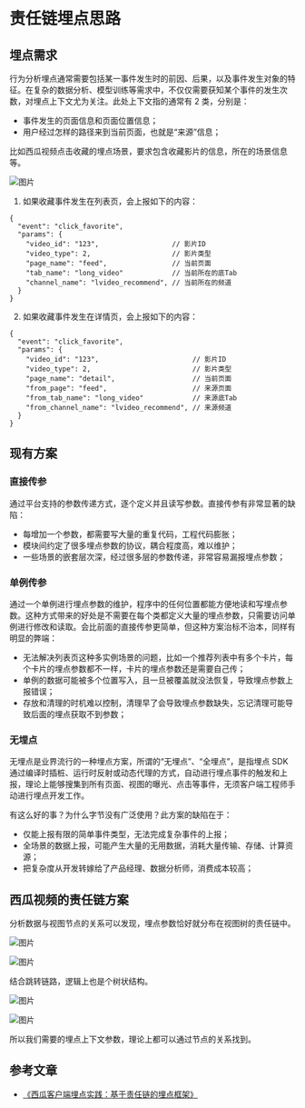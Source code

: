 # 责任链埋点思路

## 埋点需求

行为分析埋点通常需要包括某一事件发生时的前因、后果，以及事件发生对象的特征。在复杂的数据分析、模型训练等需求中，不仅仅需要获知某个事件的发生次数，对埋点上下文尤为关注。此处上下文指的通常有 2 类，分别是：

-   事件发生的页面信息和页面位置信息；
-   用户经过怎样的路径来到当前页面，也就是“来源”信息；

比如西瓜视频点击收藏的埋点场景，要求包含收藏影片的信息，所在的场景信息等。

![图片](https://p3-juejin.byteimg.com/tos-cn-i-k3u1fbpfcp/85f841476fd74b33ad4caa095bc2ceea~tplv-k3u1fbpfcp-zoom-1.image)

1.  如果收藏事件发生在列表页，会上报如下的内容：

```
{
  "event": "click_favorite",
  "params": {
    "video_id": "123",                  // 影片ID
    "video_type": 2,                    // 影片类型
    "page_name": "feed",                // 当前页面
    "tab_name": "long_video"            // 当前所在的底Tab
    "channel_name": "lvideo_recommend", // 当前所在的频道
  }
}
```

2.  如果收藏事件发生在详情页，会上报如下的内容：

```
{
  "event": "click_favorite",
  "params": {
    "video_id": "123",                       // 影片ID
    "video_type": 2,                         // 影片类型
    "page_name": "detail",                   // 当前页面
    "from_page": "feed",                     // 来源页面
    "from_tab_name": "long_video"            // 来源底Tab
    "from_channel_name": "lvideo_recommend", // 来源频道
  }
}
```

## 现有方案

### 直接传参

通过平台支持的参数传递方式，逐个定义并且读写参数。直接传参有非常显著的缺陷：

- 每增加一个参数，都需要写大量的重复代码，工程代码膨胀；
- 模块间约定了很多埋点参数的协议，耦合程度高，难以维护；
- 一些场景的嵌套层次深，经过很多层的参数传递，非常容易漏报埋点参数；

### 单例传参

通过一个单例进行埋点参数的维护，程序中的任何位置都能方便地读和写埋点参数。这种方式带来的好处是不需要在每个类都定义大量的埋点参数，只需要访问单例进行修改和读取。会比前面的直接传参更简单，但这种方案治标不治本，同样有明显的弊端：

- 无法解决列表页这种多实例场景的问题，比如一个推荐列表中有多个卡片，每个卡片的埋点参数都不一样，卡片的埋点参数还是需要自己传；
- 单例的数据可能被多个位置写入，且一旦被覆盖就没法恢复，导致埋点参数上报错误；
- 存放和清理的时机难以控制，清理早了会导致埋点参数缺失，忘记清理可能导致后面的埋点获取不到参数；

### 无埋点

无埋点是业界流行的一种埋点方案，所谓的“无埋点”、“全埋点”，是指埋点 SDK 通过编译时插桩、运行时反射或动态代理的方式，自动进行埋点事件的触发和上报，理论上能够搜集到所有页面、视图的曝光、点击等事件，无须客户端工程师手动进行埋点开发工作。

有这么好的事？为什么字节没有广泛使用？此方案的缺陷在于：

- 仅能上报有限的简单事件类型，无法完成复杂事件的上报；
- 全场景的数据上报，可能产生大量的无用数据，消耗大量传输、存储、计算资源；
- 把复杂度从开发转嫁给了产品经理、数据分析师，消费成本较高；

## 西瓜视频的责任链方案

分析数据与视图节点的关系可以发现，埋点参数恰好就分布在视图树的责任链中。

![图片](https://p3-juejin.byteimg.com/tos-cn-i-k3u1fbpfcp/2f54c6499d214e668c50a116f442af45~tplv-k3u1fbpfcp-zoom-1.image)

![图片](https://p3-juejin.byteimg.com/tos-cn-i-k3u1fbpfcp/c777c72524ee4fd3b75b7cbb05ab967f~tplv-k3u1fbpfcp-zoom-1.image)

结合跳转链路，逻辑上也是个树状结构。

![图片](https://p3-juejin.byteimg.com/tos-cn-i-k3u1fbpfcp/4906defb017f474391880c5399951459~tplv-k3u1fbpfcp-zoom-1.image)

![图片](https://p3-juejin.byteimg.com/tos-cn-i-k3u1fbpfcp/e4056fcff5a84c75988f4fa60e7e6ab5~tplv-k3u1fbpfcp-zoom-1.image)

所以我们需要的埋点上下文参数，理论上都可以通过节点的关系找到。

## 参考文章

- [《西瓜客户端埋点实践：基于责任链的埋点框架》](https://mp.weixin.qq.com/s/iMn--4FNugtH26G90N1MaQ)
